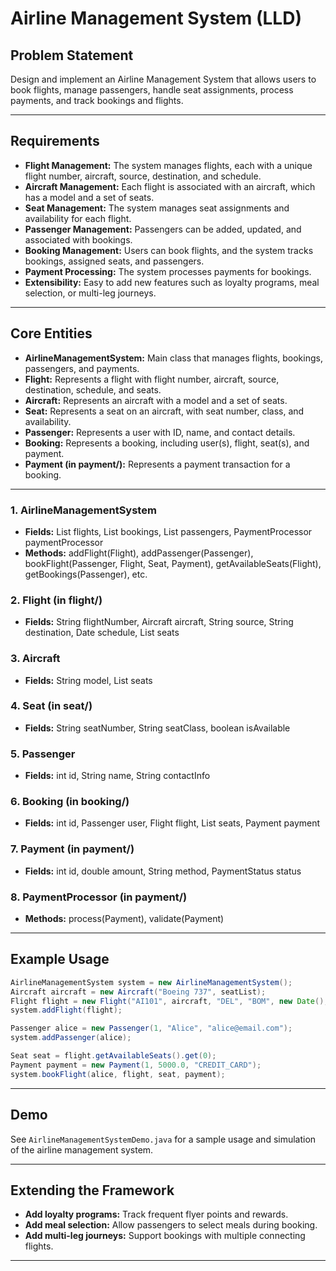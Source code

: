 # Airline Management System (LLD)

## Problem Statement

Design and implement an Airline Management System that allows users to book flights, manage passengers, handle seat assignments, process payments, and track bookings and flights.

---

## Requirements

- **Flight Management:** The system manages flights, each with a unique flight number, aircraft, source, destination, and schedule.
- **Aircraft Management:** Each flight is associated with an aircraft, which has a model and a set of seats.
- **Seat Management:** The system manages seat assignments and availability for each flight.
- **Passenger Management:** Passengers can be added, updated, and associated with bookings.
- **Booking Management:** Users can book flights, and the system tracks bookings, assigned seats, and passengers.
- **Payment Processing:** The system processes payments for bookings.
- **Extensibility:** Easy to add new features such as loyalty programs, meal selection, or multi-leg journeys.

---

## Core Entities

- **AirlineManagementSystem:** Main class that manages flights, bookings, passengers, and payments.
- **Flight:** Represents a flight with flight number, aircraft, source, destination, schedule, and seats.
- **Aircraft:** Represents an aircraft with a model and a set of seats.
- **Seat:** Represents a seat on an aircraft, with seat number, class, and availability.
- **Passenger:** Represents a user with ID, name, and contact details.
- **Booking:** Represents a booking, including user(s), flight, seat(s), and payment.
- **Payment (in payment/):** Represents a payment transaction for a booking.

---

### 1. AirlineManagementSystem

- **Fields:** List<Flight> flights, List<Booking> bookings, List<Passenger> passengers, PaymentProcessor paymentProcessor
- **Methods:** addFlight(Flight), addPassenger(Passenger), bookFlight(Passenger, Flight, Seat, Payment), getAvailableSeats(Flight), getBookings(Passenger), etc.

### 2. Flight (in flight/)

- **Fields:** String flightNumber, Aircraft aircraft, String source, String destination, Date schedule, List<Seat> seats

### 3. Aircraft

- **Fields:** String model, List<Seat> seats

### 4. Seat (in seat/)

- **Fields:** String seatNumber, String seatClass, boolean isAvailable

### 5. Passenger

- **Fields:** int id, String name, String contactInfo

### 6. Booking (in booking/)

- **Fields:** int id, Passenger user, Flight flight, List<Seat> seats, Payment payment

### 7. Payment (in payment/)

- **Fields:** int id, double amount, String method, PaymentStatus status

### 8. PaymentProcessor (in payment/)

- **Methods:** process(Payment), validate(Payment)

---

## Example Usage

```java
AirlineManagementSystem system = new AirlineManagementSystem();
Aircraft aircraft = new Aircraft("Boeing 737", seatList);
Flight flight = new Flight("AI101", aircraft, "DEL", "BOM", new Date(), seatList);
system.addFlight(flight);

Passenger alice = new Passenger(1, "Alice", "alice@email.com");
system.addPassenger(alice);

Seat seat = flight.getAvailableSeats().get(0);
Payment payment = new Payment(1, 5000.0, "CREDIT_CARD");
system.bookFlight(alice, flight, seat, payment);
```

---

## Demo

See `AirlineManagementSystemDemo.java` for a sample usage and simulation of the airline management system.

---

## Extending the Framework

- **Add loyalty programs:** Track frequent flyer points and rewards.
- **Add meal selection:** Allow passengers to select meals during booking.
- **Add multi-leg journeys:** Support bookings with multiple connecting flights.

---
